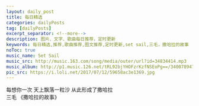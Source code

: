```yaml
---
layout: daily_post
title: 每日精选
categories: dailyPosts
tag: [dailyPosts]
excerpt_separator: <!--more-->
description: 图片、文字、歌曲每日推荐，定时更新
keywords: 每日精选,推荐,歌曲推荐,图文推荐,定时更新,set sail,三毛，撒哈拉的故事
noToc: true
music_name: Set Sail
music_src: http://music.163.com/song/media/outer/url?id=34834414.mp3
music_album: http://p1.music.126.net/tRL92bjYHOFzrKzfNSEoPg==/3400789471685993.jpg
pic_src: https://i.loli.net/2017/07/12/59658ac3e1369.jpg
---
```


每想你一次
天上飘落一粒沙
从此形成了撒哈拉
<br/>
三毛 《撒哈拉的故事》